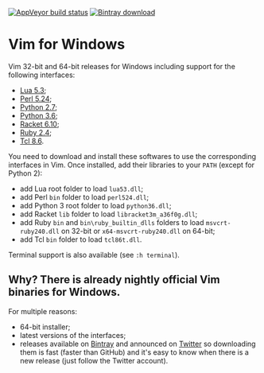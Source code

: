 [![AppVeyor build status](https://ci.appveyor.com/api/projects/status/twwsyen7192tjq17/branch/master?svg=true)](https://ci.appveyor.com/project/micbou/vim-for-windows/branch/master)
[![Bintray download](https://api.bintray.com/packages/micbou/generic/vim/images/download.svg)](https://bintray.com/micbou/generic/vim/_latestVersion)

# Vim for Windows

Vim 32-bit and 64-bit releases for Windows including support for the following
interfaces:
 - [Lua 5.3](https://sourceforge.net/projects/luabinaries/files/);
 - [Perl 5.24](https://www.activestate.com/activeperl/downloads);
 - [Python 2.7](https://www.python.org/downloads/release/python-2713/);
 - [Python 3.6](https://www.python.org/downloads/release/python-362/);
 - [Racket 6.10](https://racket-lang.org/download/);
 - [Ruby 2.4](https://rubyinstaller.org/downloads/);
 - [Tcl 8.6](https://www.activestate.com/activetcl/downloads).

You need to download and install these softwares to use the corresponding
interfaces in Vim. Once installed, add their libraries to your `PATH` (except
for Python 2):
 - add Lua root folder to load `lua53.dll`;
 - add Perl `bin` folder to load `perl524.dll`;
 - add Python 3 root folder to load `python36.dll`;
 - add Racket `lib` folder to load `libracket3m_a36f0g.dll`;
 - add Ruby `bin` and `bin\ruby_builtin_dlls` folders to load
   `msvcrt-ruby240.dll` on 32-bit or `x64-msvcrt-ruby240.dll` on 64-bit;
 - add Tcl `bin` folder to load `tcl86t.dll`.

Terminal support is also available (see `:h terminal`).

## Why? There is already nightly official Vim binaries for Windows.

For multiple reasons:
 - 64-bit installer;
 - latest versions of the interfaces;
 - releases available on
   [Bintray](https://bintray.com/micbou/generic/vim) and announced on
   [Twitter](https://twitter.com/mic_bou) so downloading them is fast (faster
   than GitHub) and it's easy to know when there is a new release (just follow
   the Twitter account).
